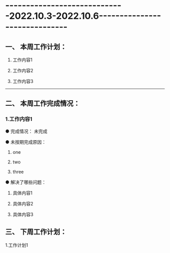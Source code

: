# -----------------------------2022.10.3-2022.10.6------------------------------

## 一、 本周工作计划：

1. 工作内容1

2. 工作内容2

3. 工作内容3

 

***

 

## 二、 本周工作完成情况：

 

### 1.工作内容1

 ● 完成情况： 未完成

  

 ● 未按期完成原因：

 

1. one

2. two

3. three

  

 ● 解决了哪些问题：

 

1. 具体内容1

2. 具体内容2

3. 具体内容3



## 三、 下周工作计划：

1.工作计划1

 
